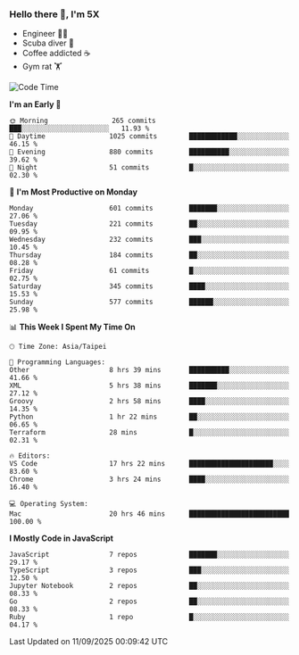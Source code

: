 ### Hello there 👋, I'm 5X

* Engineer 👨‍💻
* Scuba diver 🤿
* Coffee addicted ☕️
* Gym rat 🏋️

<!--START_SECTION:waka-->
![Code Time](http://img.shields.io/badge/Code%20Time-1%2C879%20hrs%2056%20mins-blue)

**I'm an Early 🐤** 

```text
🌞 Morning                265 commits         ███░░░░░░░░░░░░░░░░░░░░░░   11.93 % 
🌆 Daytime                1025 commits        ████████████░░░░░░░░░░░░░   46.15 % 
🌃 Evening                880 commits         ██████████░░░░░░░░░░░░░░░   39.62 % 
🌙 Night                  51 commits          █░░░░░░░░░░░░░░░░░░░░░░░░   02.30 % 
```
📅 **I'm Most Productive on Monday** 

```text
Monday                   601 commits         ███████░░░░░░░░░░░░░░░░░░   27.06 % 
Tuesday                  221 commits         ██░░░░░░░░░░░░░░░░░░░░░░░   09.95 % 
Wednesday                232 commits         ███░░░░░░░░░░░░░░░░░░░░░░   10.45 % 
Thursday                 184 commits         ██░░░░░░░░░░░░░░░░░░░░░░░   08.28 % 
Friday                   61 commits          █░░░░░░░░░░░░░░░░░░░░░░░░   02.75 % 
Saturday                 345 commits         ████░░░░░░░░░░░░░░░░░░░░░   15.53 % 
Sunday                   577 commits         ██████░░░░░░░░░░░░░░░░░░░   25.98 % 
```


📊 **This Week I Spent My Time On** 

```text
🕑︎ Time Zone: Asia/Taipei

💬 Programming Languages: 
Other                    8 hrs 39 mins       ██████████░░░░░░░░░░░░░░░   41.66 % 
XML                      5 hrs 38 mins       ███████░░░░░░░░░░░░░░░░░░   27.12 % 
Groovy                   2 hrs 58 mins       ████░░░░░░░░░░░░░░░░░░░░░   14.35 % 
Python                   1 hr 22 mins        ██░░░░░░░░░░░░░░░░░░░░░░░   06.65 % 
Terraform                28 mins             █░░░░░░░░░░░░░░░░░░░░░░░░   02.31 % 

🔥 Editors: 
VS Code                  17 hrs 22 mins      █████████████████████░░░░   83.60 % 
Chrome                   3 hrs 24 mins       ████░░░░░░░░░░░░░░░░░░░░░   16.40 % 

💻 Operating System: 
Mac                      20 hrs 46 mins      █████████████████████████   100.00 % 
```

**I Mostly Code in JavaScript** 

```text
JavaScript               7 repos             ███████░░░░░░░░░░░░░░░░░░   29.17 % 
TypeScript               3 repos             ███░░░░░░░░░░░░░░░░░░░░░░   12.50 % 
Jupyter Notebook         2 repos             ██░░░░░░░░░░░░░░░░░░░░░░░   08.33 % 
Go                       2 repos             ██░░░░░░░░░░░░░░░░░░░░░░░   08.33 % 
Ruby                     1 repo              █░░░░░░░░░░░░░░░░░░░░░░░░   04.17 % 
```




 Last Updated on 11/09/2025 00:09:42 UTC
<!--END_SECTION:waka-->
